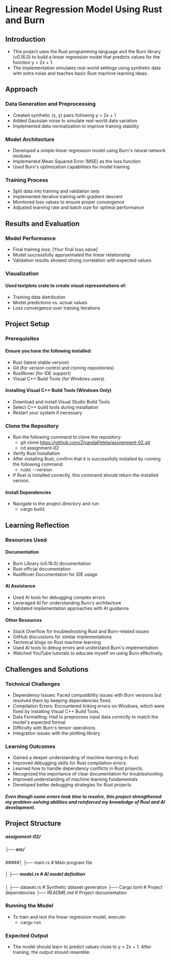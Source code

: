 # Linear Regression Model Using Rust and Burn
## Introduction
* This project uses the Rust programming language and the Burn library (v0.16.0) to build a linear regression model that predicts values for the function y = 2x + 1.
* The implementation simulates real-world settings using synthetic data with extra noise and teaches basic Rust machine learning ideas.

## Approach

### Data Generation and Preprocessing
* Created synthetic (x, y) pairs following y = 2x + 1
* Added Gaussian noise to simulate real-world data variation
* Implemented data normalization to improve training stability
  
### Model Architecture
* Developed a simple linear regression model using Burn's neural network modules
* Implemented Mean Squared Error (MSE) as the loss function
* Used Burn's optimization capabilities for model training
  
### Training Process
* Split data into training and validation sets
* Implemented iterative training with gradient descent
* Monitored loss values to ensure proper convergence
* Adjusted learning rate and batch size for optimal performance
  
## Results and Evaluation

### Model Performance
* Final training loss: [Your final loss value]
* Model successfully approximated the linear relationship
* Validation results showed strong correlation with expected values
  
### Visualization
#### Used textplots crate to create visual representations of:
* Training data distribution
* Model predictions vs. actual values
* Loss convergence over training iterations

## Project Setup
### Prerequisites
#### Ensure you have the following installed:
* Rust (latest stable version)
* Git (for version control and cloning repositories)
* RustRover (for IDE support)
* Visual C++ Build Tools (for Windows users)
#### Installing Visual C++ Build Tools (Windows Only)
* Download and install Visual Studio Build Tools
* Select C++ build tools during installation
* Restart your system if necessary

### Clone the Repository
* Run the following command to clone the repository:
   * git clone https://github.com/ZiyandaPetela/assignment-02.git
   * cd assignment-02
* Verify Rust Installation
* After installing Rust, confirm that it is successfully installed by running the following command:
    * rustc --version
* If Rust is installed correctly, this command should return the installed version.
#### Install Dependencies
* Navigate to the project directory and run:
   * cargo build

## Learning Reflection
### Resources Used
#### Documentation
* Burn Library (v0.16.0) documentation
* Rust official documentation
* RustRover Documentation for IDE usage
#### AI Assistance
* Used AI tools for debugging complex errors
* Leveraged AI for understanding Burn's architecture
* Validated implementation approaches with AI guidance
#### Other Resources
* Stack Overflow for troubleshooting Rust and Burn-related issues
* GitHub discussions for similar implementations
* Technical blogs on Rust machine learning
* Used AI tools to debug errors and understand Burn's implementation.
* Watched YouTube tutorials to educate myself on using Burn effectively.

## Challenges and Solutions
### Technical Challenges
* Dependency Issues: Faced compatibility issues with Burn versions but resolved them by keeping dependencies fixed.
* Compilation Errors: Encountered linking errors on Windows, which were fixed by installing Visual C++ Build Tools.
* Data Formatting: Had to preprocess input data correctly to match the model's expected format
* Difficulty with Burn's tensor operations
* Integration issues with the plotting library

### Learning Outcomes
* Gained a deeper understanding of machine learning in Rust.
* Improved debugging skills for Rust compilation errors.
* Learned how to handle dependency conflicts in Rust projects.
* Recognized the importance of clear documentation for troubleshooting.
* Improved understanding of machine learning fundamentals
* Developed better debugging strategies for Rust projects
##### Even though some errors took time to resolve, this project strengthened my problem-solving abilities and reinforced my knowledge of Rust and AI development.

## Project Structure
##### assignment-02/
##### ├── src/
#####│   ├── main.rs      # Main program file
##### │   ├── model.rs     # AI model definition
│   ├── dataset.rs   # Synthetic dataset generation
├── Cargo.toml       # Project dependencies
├── README.md        # Project documentation
### Running the Model
* To train and test the linear regression model, execute:
    * cargo run
### Expected Output
* The model should learn to predict values close to y = 2x + 1. After training, the output should resemble:
